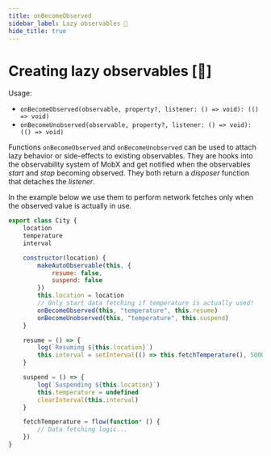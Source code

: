 ```yaml
---
title: onBecomeObserved
sidebar_label: Lazy observables 🚀
hide_title: true
---
```


<script async type="text/javascript" src="//cdn.carbonads.com/carbon.js?serve=CEBD4KQ7&placement=mobxjsorg" id="_carbonads_js"></script>

# Creating lazy observables [🚀]

Usage:

-   `onBecomeObserved(observable, property?, listener: () => void): (() => void)`
-   `onBecomeUnobserved(observable, property?, listener: () => void): (() => void)`

Functions `onBecomeObserved` and `onBecomeUnobserved` can be used to attach lazy behavior or side-effects to existing observables. They are hooks into the observability system of MobX and get notified when the observables _start_ and _stop_ becoming observed. They both return a _disposer_ function that detaches the _listener_.

In the example below we use them to perform network fetches only when the observed value is actually in use.

```javascript
export class City {
    location
    temperature
    interval

    constructor(location) {
        makeAutoObservable(this, {
            resume: false,
            suspend: false
        })
        this.location = location
        // Only start data fetching if temperature is actually used!
        onBecomeObserved(this, "temperature", this.resume)
        onBecomeUnobserved(this, "temperature", this.suspend)
    }

    resume = () => {
        log(`Resuming ${this.location}`)
        this.interval = setInterval(() => this.fetchTemperature(), 5000)
    }

    suspend = () => {
        log(`Suspending ${this.location}`)
        this.temperature = undefined
        clearInterval(this.interval)
    }

    fetchTemperature = flow(function* () {
        // Data fetching logic...
    })
}
```
